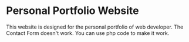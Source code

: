 # Personal Portfolio Website
  This website is designed for the personal portfolio of web developer. The Contact Form doesn't work. You can use php code to make it work.